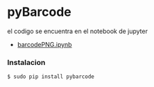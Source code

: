 # pyBarcode


el codigo se encuentra en el notebook de jupyter

- [barcodePNG.ipynb](https://github.com/antikytheraton/barcode/blob/master/barcodePNG.ipynb)
 
### Instalacion

``` sh
$ sudo pip install pybarcode
```
